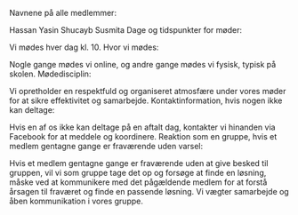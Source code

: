 Navnene på alle medlemmer:

Hassan
Yasin
Shucayb
Susmita
Dage og tidspunkter for møder:

Vi mødes hver dag kl. 10.
Hvor vi mødes:

Nogle gange mødes vi online, og andre gange mødes vi fysisk, typisk på skolen.
Mødedisciplin:

Vi opretholder en respektfuld og organiseret atmosfære under vores møder for at sikre effektivitet og samarbejde.
Kontaktinformation, hvis nogen ikke kan deltage:

Hvis en af os ikke kan deltage på en aftalt dag, kontakter vi hinanden via Facebook for at meddele og koordinere.
Reaktion som en gruppe, hvis et medlem gentagne gange er fraværende uden varsel:

Hvis et medlem gentagne gange er fraværende uden at give besked til gruppen, vil vi som gruppe tage det op og forsøge at finde en løsning, måske ved at kommunikere med det pågældende medlem for at forstå årsagen til fraværet og finde en passende løsning. Vi vægter samarbejde og åben kommunikation i vores gruppe.

